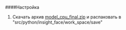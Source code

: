 
####Настройка
1. Скачать архив [model_cpu_final.zip](https://disk.yandex.ru/d/oLpZUr2iit8jUw?w=1) и распаковать 
в "src/python/insight_face/work_space/save" 